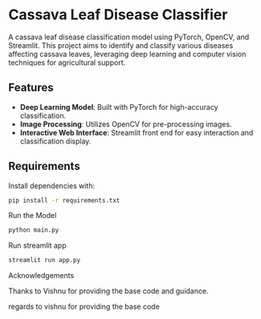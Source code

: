 # Cassava Leaf Disease Classifier

A cassava leaf disease classification model using PyTorch, OpenCV, and Streamlit. This project aims to identify and classify various diseases affecting cassava leaves, leveraging deep learning and computer vision techniques for agricultural support.

## Features

- **Deep Learning Model**: Built with PyTorch for high-accuracy classification.
- **Image Processing**: Utilizes OpenCV for pre-processing images.
- **Interactive Web Interface**: Streamlit front end for easy interaction and classification display.

## Requirements

Install dependencies with:

```bash
pip install -r requirements.txt
```

Run the Model

``` bash
python main.py

```

Run streamlit app 
``` bash
streamlit run app.py

```


Acknowledgements

Thanks to Vishnu for providing the base code and guidance.

regards to vishnu for providing the base code
